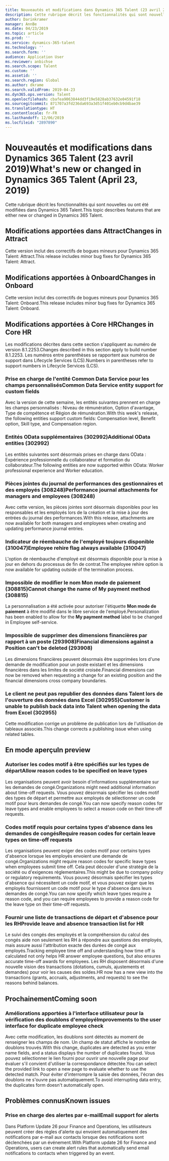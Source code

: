 ```yaml
---
title: Nouveautés et modifications dans Dynamics 365 Talent (23 avril 2019)
description: Cette rubrique décrit les fonctionnalités qui sont nouvelles ou ont été modifiées dans Microsoft Dynamics 365 Talent.
author: Darinkramer
manager: AnnBe
ms.date: 04/23/2019
ms.topic: article
ms.prod: ''
ms.service: dynamics-365-talent
ms.technology: ''
ms.search.form: ''
audience: Application User
ms.reviewer: anbichse
ms.search.scope: Talent
ms.custom: ''
ms.assetid: ''
ms.search.region: Global
ms.author: dkrame
ms.search.validFrom: 2019-04-23
ms.dyn365.ops.version: Talent
ms.openlocfilehash: cbafea9063844dd3f19e5828ab37632e04591f18
ms.sourcegitcommit: 871707a3fd236da693a3d51f401eb0cb9d4bae39
ms.translationtype: HT
ms.contentlocale: fr-FR
ms.lasthandoff: 12/06/2019
ms.locfileid: "2897890"
---
```

# <a name="whats-new-or-changed-in-dynamics-365-talent-april-23-2019"></a><span data-ttu-id="1ffc4-103">Nouveautés et modifications dans Dynamics 365 Talent (23 avril 2019)</span><span class="sxs-lookup"><span data-stu-id="1ffc4-103">What's new or changed in Dynamics 365 Talent (April 23, 2019)</span></span>

<span data-ttu-id="1ffc4-104">Cette rubrique décrit les fonctionnalités qui sont nouvelles ou ont été modifiées dans Dynamics 365 Talent.</span><span class="sxs-lookup"><span data-stu-id="1ffc4-104">This topic describes features that are either new or changed in Dynamics 365 Talent.</span></span>

## <a name="changes-in-attract"></a><span data-ttu-id="1ffc4-105">Modifications apportées dans Attract</span><span class="sxs-lookup"><span data-stu-id="1ffc4-105">Changes in Attract</span></span>
<span data-ttu-id="1ffc4-106">Cette version inclut des correctifs de bogues mineurs pour Dynamics 365 Talent: Attract.</span><span class="sxs-lookup"><span data-stu-id="1ffc4-106">This release includes minor bug fixes for Dynamics 365 Talent: Attract.</span></span>

## <a name="changes-in-onboard"></a><span data-ttu-id="1ffc4-107">Modifications apportées à Onboard</span><span class="sxs-lookup"><span data-stu-id="1ffc4-107">Changes in Onboard</span></span>
<span data-ttu-id="1ffc4-108">Cette version inclut des correctifs de bogues mineurs pour Dynamics 365 Talent: Onboard.</span><span class="sxs-lookup"><span data-stu-id="1ffc4-108">This release includes minor bug fixes for Dynamics 365 Talent: Onboard.</span></span>

## <a name="changes-in-core-hr"></a><span data-ttu-id="1ffc4-109">Modifications apportées à Core HR</span><span class="sxs-lookup"><span data-stu-id="1ffc4-109">Changes in Core HR</span></span>
<span data-ttu-id="1ffc4-110">Les modifications décrites dans cette section s'appliquent au numéro de version 8.1.2253.</span><span class="sxs-lookup"><span data-stu-id="1ffc4-110">Changes described in this section apply to build number 8.1.2253.</span></span> <span data-ttu-id="1ffc4-111">Les numéros entre parenthèses se rapportent aux numéros de support dans Lifecycle Services (LCS).</span><span class="sxs-lookup"><span data-stu-id="1ffc4-111">Numbers in parentheses refer to support numbers in Lifecycle Services (LCS).</span></span>

### <a name="common-data-service-entity-support-for-custom-fields"></a><span data-ttu-id="1ffc4-112">Prise en charge de l'entité Common Data Service pour les champs personnalisés</span><span class="sxs-lookup"><span data-stu-id="1ffc4-112">Common Data Service entity support for custom fields</span></span>
<span data-ttu-id="1ffc4-113">Avec la version de cette semaine, les entités suivantes prennent en charge les champs personnalisés : Niveau de rémunération, Option d'avantage, Type de compétence et Région de rémunération.</span><span class="sxs-lookup"><span data-stu-id="1ffc4-113">With this week's release, the following entities support custom fields: Compensation level, Benefit option, Skill type, and Compensation region.</span></span>

### <a name="additional-odata-entities-302992"></a><span data-ttu-id="1ffc4-114">Entités OData supplémentaires (302992)</span><span class="sxs-lookup"><span data-stu-id="1ffc4-114">Additional OData entities (302992)</span></span>
<span data-ttu-id="1ffc4-115">Les entités suivantes sont désormais prises en charge dans OData : Expérience professionnelle du collaborateur et formation du collaborateur.</span><span class="sxs-lookup"><span data-stu-id="1ffc4-115">The following entities are now supported within OData: Worker professional experience and Worker education.</span></span>
   
### <a name="performance-journal-attachments-for-managers-and-employees-308248"></a><span data-ttu-id="1ffc4-116">Pièces jointes du journal de performances des gestionnaires et des employés (308248)</span><span class="sxs-lookup"><span data-stu-id="1ffc4-116">Performance journal attachments for managers and employees (308248)</span></span>
<span data-ttu-id="1ffc4-117">Avec cette version, les pièces jointes sont désormais disponibles pour les responsables et les employés lors de la création et la mise à jour des entrées du journal des performances.</span><span class="sxs-lookup"><span data-stu-id="1ffc4-117">With this release, attachments are now available for both managers and employees when creating and updating performance journal entries.</span></span>

### <a name="employee-rehire-flag-always-available-310047"></a><span data-ttu-id="1ffc4-118">Indicateur de réembauche de l'employé toujours disponible (310047)</span><span class="sxs-lookup"><span data-stu-id="1ffc4-118">Employee rehire flag always available (310047)</span></span>
<span data-ttu-id="1ffc4-119">L'option de réembauche d'employé est désormais disponible pour la mise à jour en dehors du processus de fin de contrat.</span><span class="sxs-lookup"><span data-stu-id="1ffc4-119">The employee rehire option is now available for updating outside of the termination process.</span></span> 

### <a name="cannot-change-the-name-of-my-payment-method-308815"></a><span data-ttu-id="1ffc4-120">Impossible de modifier le nom **Mon mode de paiement** (308815)</span><span class="sxs-lookup"><span data-stu-id="1ffc4-120">Cannot change the name of **My payment method** (308815)</span></span>
<span data-ttu-id="1ffc4-121">La personnalisation a été activée pour autoriser l'étiquette **Mon mode de paiement** à être modifié dans le libre service de l'employé.</span><span class="sxs-lookup"><span data-stu-id="1ffc4-121">Personalization has been enabled to allow for the **My payment method** label to be changed in Employee self-service.</span></span>

### <a name="financial-dimensions-against-a-position-cant-be-deleted-293908"></a><span data-ttu-id="1ffc4-122">Impossible de supprimer des dimensions financières par rapport à un poste (293908)</span><span class="sxs-lookup"><span data-stu-id="1ffc4-122">Financial dimensions against a Position can't be deleted (293908)</span></span>
<span data-ttu-id="1ffc4-123">Les dimensions financières peuvent désormais être supprimées lors d'une demande de modification pour un poste existant et les dimensions financières dans les limites de société croisée.</span><span class="sxs-lookup"><span data-stu-id="1ffc4-123">Financial dimensions can now be removed when requesting a change for an existing position and the financial dimensions cross company boundaries.</span></span> 

### <a name="customer-is-unable-to-publish-back-data-into-talent-when-opening-the-data-from-excel-302955"></a><span data-ttu-id="1ffc4-124">Le client ne peut pas republier des données dans Talent lors de l'ouverture des données dans Excel (302955)</span><span class="sxs-lookup"><span data-stu-id="1ffc4-124">Customer is unable to publish back data into Talent when opening the data from Excel (302955)</span></span>
<span data-ttu-id="1ffc4-125">Cette modification corrige un problème de publication lors de l'utilisation de tableaux associés.</span><span class="sxs-lookup"><span data-stu-id="1ffc4-125">This change corrects a publishing issue when using related tables.</span></span>

## <a name="in-preview"></a><span data-ttu-id="1ffc4-126">En mode aperçu</span><span class="sxs-lookup"><span data-stu-id="1ffc4-126">In preview</span></span>

### <a name="allow-reason-codes-to-be-specified-on-leave-types"></a><span data-ttu-id="1ffc4-127">Autoriser les codes motif à être spécifiés sur les types de départ</span><span class="sxs-lookup"><span data-stu-id="1ffc4-127">Allow reason codes to be specified on leave types</span></span>
<span data-ttu-id="1ffc4-128">Les organisations peuvent avoir besoin d'informations supplémentaire sur les demandes de congé.</span><span class="sxs-lookup"><span data-stu-id="1ffc4-128">Organizations might need additional information about time-off requests.</span></span> <span data-ttu-id="1ffc4-129">Vous pouvez désormais spécifier les codes motif des types de départ et permettre aux employés de sélectionner un code motif pour leurs demandes de congé.</span><span class="sxs-lookup"><span data-stu-id="1ffc4-129">You can now specify reason codes for leave types and enable employees to select a reason code on their time-off requests.</span></span>

### <a name="require-reason-codes-for-certain-leave-types-on-time-off-requests"></a><span data-ttu-id="1ffc4-130">Codes motif requis pour certains types d'absence dans les demandes de congés</span><span class="sxs-lookup"><span data-stu-id="1ffc4-130">Require reason codes for certain leave types on time-off requests</span></span>
<span data-ttu-id="1ffc4-131">Les organisations peuvent exiger des codes motif pour certains types d'absence lorsque les employés envoient une demande de congé.</span><span class="sxs-lookup"><span data-stu-id="1ffc4-131">Organizations might require reason codes for specific leave types when employees submit time off.</span></span> <span data-ttu-id="1ffc4-132">Cela peut découler d'une stratégie de la société ou d'exigences réglementaires.</span><span class="sxs-lookup"><span data-stu-id="1ffc4-132">This might be due to company policy or regulatory requirements.</span></span> <span data-ttu-id="1ffc4-133">Vous pouvez désormais spécifier les types d'absence qui nécessitent un code motif, et vous pouvez exiger que les employés fournissent un code motif pour le type d'absence dans leurs demandes de congé.</span><span class="sxs-lookup"><span data-stu-id="1ffc4-133">You can now specify which leave types require a reason code, and you can require employees to provide a reason code for the leave type on their time-off requests.</span></span>

### <a name="provide-leave-and-absence-transaction-list-for-hr"></a><span data-ttu-id="1ffc4-134">Fournir une liste de transactions de départ et d'absence pour les RH</span><span class="sxs-lookup"><span data-stu-id="1ffc4-134">Provide leave and absence transaction list for HR</span></span>
<span data-ttu-id="1ffc4-135">Le suivi des congés des employés et la compréhension du calcul des congés aide non seulement les RH à répondre aux questions des employés, mais assure aussi l'attribution exacte des durées de congé aux employés.</span><span class="sxs-lookup"><span data-stu-id="1ffc4-135">Tracking employee time off and understanding how time off is calculated not only helps HR answer employee questions, but also ensures accurate time-off awards for employees.</span></span> <span data-ttu-id="1ffc4-136">Les RH disposent désormais d'une nouvelle vision des transactions (dotations, cumuls, ajustements et demandes) pour voir les causes des soldes.</span><span class="sxs-lookup"><span data-stu-id="1ffc4-136">HR now has a new view into the transactions (grants, accruals, adjustments, and requests) to see the reasons behind balances.</span></span>

## <a name="coming-soon"></a><span data-ttu-id="1ffc4-137">Prochainement</span><span class="sxs-lookup"><span data-stu-id="1ffc4-137">Coming soon</span></span>

### <a name="improvements-to-the-user-interface-for-duplicate-employee-check"></a><span data-ttu-id="1ffc4-138">Améliorations apportées à l'interface utilisateur pour la vérification des doublons d'employé</span><span class="sxs-lookup"><span data-stu-id="1ffc4-138">Improvements to the user interface for duplicate employee check</span></span>
<span data-ttu-id="1ffc4-139">Avec cette modification, les doublons sont détectés au moment de renseigner les champs de nom. Un champ de statut affiche le nombre de doublons trouvés.</span><span class="sxs-lookup"><span data-stu-id="1ffc4-139">With this change, duplicates are detected as you enter name fields, and a status displays the number of duplicates found.</span></span> <span data-ttu-id="1ffc4-140">Vous pouvez sélectionner le lien fourni pour ouvrir une nouvelle page pour évaluer s'il convient d'utiliser la correspondance détectée.</span><span class="sxs-lookup"><span data-stu-id="1ffc4-140">You can select the provided link to open a new page to evaluate whether to use the detected match.</span></span> <span data-ttu-id="1ffc4-141">Pour éviter d'interrompre la saisie des données, l'écran des doublons ne s'ouvre pas automatiquement.</span><span class="sxs-lookup"><span data-stu-id="1ffc4-141">To avoid interrupting data entry, the duplicates form doesn't automatically open.</span></span>
## <a name="known-issues"></a><span data-ttu-id="1ffc4-142">Problèmes connus</span><span class="sxs-lookup"><span data-stu-id="1ffc4-142">Known issues</span></span>

### <a name="email-support-for-alerts"></a><span data-ttu-id="1ffc4-143">Prise en charge des alertes par e-mail</span><span class="sxs-lookup"><span data-stu-id="1ffc4-143">Email support for alerts</span></span>
<span data-ttu-id="1ffc4-144">Dans Platform Update 26 pour Finance and Operations, les utilisateurs peuvent créer des règles d'alerte qui envoient automatiquement des notifications par e-mail aux contacts lorsque des notifications sont déclenchées par un événement.</span><span class="sxs-lookup"><span data-stu-id="1ffc4-144">With Platform update 26 for Finance and Operations, users can create alert rules that automatically send email notifications to contacts when triggered by an event.</span></span>
